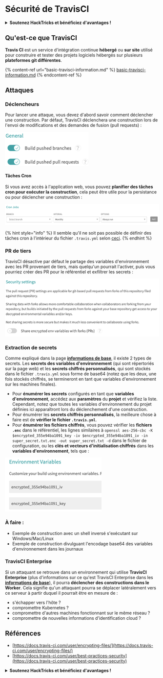 # Sécurité de TravisCI

<details>

<summary><strong>Soutenez HackTricks et bénéficiez d'avantages !</strong></summary>

* Si vous souhaitez voir votre **entreprise annoncée dans HackTricks** ou si vous souhaitez accéder à la **dernière version de PEASS ou télécharger HackTricks en PDF**, consultez les [**PLANS D'ABONNEMENT**](https://github.com/sponsors/carlospolop) !
* Obtenez le [**swag officiel PEASS & HackTricks**](https://peass.creator-spring.com)
* Découvrez [**The PEASS Family**](https://opensea.io/collection/the-peass-family), notre collection exclusive de [**NFTs**](https://opensea.io/collection/the-peass-family)
* **Rejoignez le** 💬 [**groupe Discord**](https://discord.gg/hRep4RUj7f) ou le [**groupe Telegram**](https://t.me/peass) ou **suivez** moi sur **Twitter** 🐦 [**@carlospolopm**](https://twitter.com/carlospolopm)**.**
* **Partagez vos astuces de piratage en soumettant des PR aux** référentiels [**HackTricks**](https://github.com/carlospolop/hacktricks) et [**HackTricks Cloud**](https://github.com/carlospolop/hacktricks-cloud) github.

</details>

## Qu'est-ce que TravisCI

**Travis CI** est un service d'intégration continue **hébergé** ou **sur site** utilisé pour construire et tester des projets logiciels hébergés sur plusieurs **plateformes git différentes**.

{% content-ref url="basic-travisci-information.md" %}
[basic-travisci-information.md](basic-travisci-information.md)
{% endcontent-ref %}

## Attaques

### Déclencheurs

Pour lancer une attaque, vous devez d'abord savoir comment déclencher une construction. Par défaut, TravisCI déclenchera une construction lors de l'envoi de modifications et des demandes de fusion (pull requests) :

![](<../../.gitbook/assets/image (19) (1).png>)

#### Tâches Cron

Si vous avez accès à l'application web, vous pouvez **planifier des tâches cron pour exécuter la construction**, cela peut être utile pour la persistance ou pour déclencher une construction :

![](<../../.gitbook/assets/image (42).png>)

{% hint style="info" %}
Il semble qu'il ne soit pas possible de définir des tâches cron à l'intérieur du fichier `.travis.yml` selon [ceci](https://github.com/travis-ci/travis-ci/issues/9162).
{% endhint %}

### PR de tiers

TravisCI désactive par défaut le partage des variables d'environnement avec les PR provenant de tiers, mais quelqu'un pourrait l'activer, puis vous pourriez créer des PR pour le référentiel et exfiltrer les secrets :

![](<../../.gitbook/assets/image (1) (1) (1) (1) (1) (1).png>)

### Extraction de secrets

Comme expliqué dans la page [**informations de base**](basic-travisci-information.md), il existe 2 types de secrets. Les **secrets des variables d'environnement** (qui sont répertoriés sur la page web) et les **secrets chiffrés personnalisés**, qui sont stockés dans le fichier `.travis.yml` sous forme de base64 (notez que les deux, une fois stockés chiffrés, se termineront en tant que variables d'environnement sur les machines finales).

* Pour **énumérer les secrets** configurés en tant que **variables d'environnement**, accédez aux **paramètres** du **projet** et vérifiez la liste. Cependant, notez que toutes les variables d'environnement du projet définies ici apparaîtront lors du déclenchement d'une construction.
* Pour énumérer les **secrets chiffrés personnalisés**, la meilleure chose à faire est de **vérifier le fichier `.travis.yml`**.
* Pour **énumérer les fichiers chiffrés**, vous pouvez vérifier les **fichiers `.enc`** dans le référentiel, les lignes similaires à `openssl aes-256-cbc -K $encrypted_355e94ba1091_key -iv $encrypted_355e94ba1091_iv -in super_secret.txt.enc -out super_secret.txt -d` dans le fichier de configuration, ou les **clés et vecteurs d'initialisation chiffrés** dans les **variables d'environnement**, tels que :

![](<../../.gitbook/assets/image (71).png>)

### À faire :

* Exemple de construction avec un shell inversé s'exécutant sur Windows/Mac/Linux
* Exemple de construction divulguant l'encodage base64 des variables d'environnement dans les journaux

### TravisCI Enterprise

Si un attaquant se retrouve dans un environnement qui utilise **TravisCI Enterprise** (plus d'informations sur ce qu'est TravisCI Enterprise dans les [**informations de base**](basic-travisci-information.md#travisci-enterprise)), il pourra **déclencher des constructions dans le Worker**. Cela signifie qu'un attaquant pourra se déplacer latéralement vers ce serveur à partir duquel il pourrait être en mesure de :

* s'échapper vers l'hôte ?
* compromettre Kubernetes ?
* compromettre d'autres machines fonctionnant sur le même réseau ?
* compromettre de nouvelles informations d'identification cloud ?

## Références

* [https://docs.travis-ci.com/user/encrypting-files/](https://docs.travis-ci.com/user/encrypting-files/)
* [https://docs.travis-ci.com/user/best-practices-security](https://docs.travis-ci.com/user/best-practices-security)

<details>

<summary><strong>Soutenez HackTricks et bénéficiez d'avantages !</strong></summary>

* Si vous souhaitez voir votre **entreprise annoncée dans HackTricks** ou si vous souhaitez accéder à la **dernière version de PEASS ou télécharger HackTricks en PDF**, consultez les [**PLANS D'ABONNEMENT**](https://github.com/sponsors/carlospolop) !
* Obtenez le [**swag officiel PEASS & HackTricks**](https://peass.creator-spring.com)
* Découvrez [**The PEASS Family**](https://opensea.io/collection/the-peass-family), notre collection exclusive de [**NFTs**](https://opensea.io/collection/the-peass-family)
* **Rejoignez le** 💬 [**groupe Discord**](https://discord.gg/hRep4RUj7f) ou le [**groupe Telegram**](https://t.me/peass) ou **suivez** moi sur **Twitter** 🐦 [**@carlospolopm**](https://twitter.com/carlospolopm)**.**
* **Partagez vos astuces de piratage en soumettant des PR aux** référentiels [**HackTricks**](https://github.com/carlospolop/hacktricks) et [**HackTricks Cloud**](https://github.com/carlospolop/hacktricks-cloud) github.

</details>
